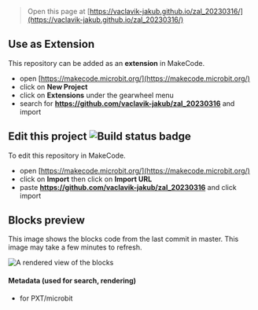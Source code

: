 
> Open this page at [https://vaclavik-jakub.github.io/zal_20230316/](https://vaclavik-jakub.github.io/zal_20230316/)

## Use as Extension

This repository can be added as an **extension** in MakeCode.

* open [https://makecode.microbit.org/](https://makecode.microbit.org/)
* click on **New Project**
* click on **Extensions** under the gearwheel menu
* search for **https://github.com/vaclavik-jakub/zal_20230316** and import

## Edit this project ![Build status badge](https://github.com/vaclavik-jakub/zal_20230316/workflows/MakeCode/badge.svg)

To edit this repository in MakeCode.

* open [https://makecode.microbit.org/](https://makecode.microbit.org/)
* click on **Import** then click on **Import URL**
* paste **https://github.com/vaclavik-jakub/zal_20230316** and click import

## Blocks preview

This image shows the blocks code from the last commit in master.
This image may take a few minutes to refresh.

![A rendered view of the blocks](https://github.com/vaclavik-jakub/zal_20230316/raw/master/.github/makecode/blocks.png)

#### Metadata (used for search, rendering)

* for PXT/microbit
<script src="https://makecode.com/gh-pages-embed.js"></script><script>makeCodeRender("{{ site.makecode.home_url }}", "{{ site.github.owner_name }}/{{ site.github.repository_name }}");</script>
